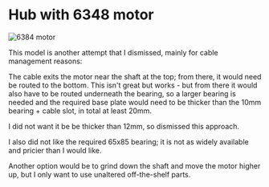 # Hub with 6348 motor

![6384 motor](../components/6384%20motor%20dimensions.jpg)

This model is another attempt that I dismissed, mainly for cable management reasons:

The cable exits the motor near the shaft at the top; from there, it would need be routed to the bottom.
This isn't great but works - but from there it would also have to be routed underneath the bearing, so a larger bearing is needed
and the required base plate would need to be thicker than the 10mm bearing + cable slot, in total at least 20mm.

I did not want it be be thicker than 12mm, so dismissed this approach.

I also did not like the required 65x85 bearing; it is not as widely available and pricier than I would like.

Another option would be to grind down the shaft and move the motor higher up, but I only want to
use unaltered off-the-shelf parts.

